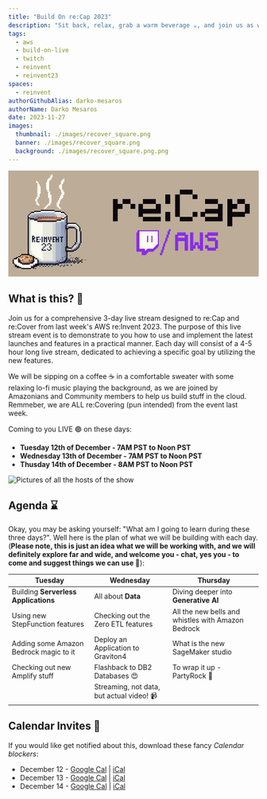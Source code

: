 ```yaml
---
title: "Build On re:Cap 2023"
description: "Sit back, relax, grab a warm beverage ☕️, and join us as we take some to recover, recap and build things with the latest and greatest launches from AWS re:Invent 2023"
tags:
  - aws
  - build-on-live
  - twitch
  - reinvent
  - reinvent23
spaces:
  - reinvent
authorGithubAlias: darko-mesaros
authorName: Darko Mesaros
date: 2023-11-27
images:
  thumbnail: ./images/recover_square.png
  banner: ./images/recover_square.png
  background: ./images/recover_square.png.png
---
```


![re:Cap event banner](./images/recover_banner.png)

## What is this? 🤔

Join us for a comprehensive 3-day live stream designed to re:Cap and re:Cover from last week's AWS re:Invent 2023. The purpose of this live stream event is to demonstrate to you how to use and implement the latest launches and features in a practical manner. Each day will consist of a 4-5 hour long live stream, dedicated to achieving a specific goal by utilizing the new features. 

We will be sipping on a coffee ☕️ in a comfortable sweater with some relaxing lo-fi music playing the background, as we are joined by Amazonians and Community members to help us build stuff in the cloud. Remmeber, we are ALL re:Covering (pun intended) from the event last week.

Coming to you LIVE 🟣 on these days:
- **Tuesday 12th of December - 7AM PST to Noon PST**
- **Wednesday 13th of December - 7AM PST to Noon PST**
- **Thusday 14th of December - 8AM PST to Noon PST**

![Pictures of all the hosts of the show](./images/hosts.webp, 'Make sure to say hello to you favorite hosts: Linda, Todd, Brooke, Erik, Chris, Tony, and Darko')

## Agenda ⌛

Okay, you may be asking yourself: "What am I going to learn during these three days?". Well here is the plan of what we will be building with each day. (**Please note, this is just an idea what we will be working with, and we will definitely explore far and wide, and welcome you - chat, yes you - to come and suggest things we can use 💜**):

| Tuesday | Wednesday | Thursday |
|---|---|---|
| Building **Serverless Applications** | All about **Data**  | Diving deeper into **Generative AI**  |
| Using new StepFunction features | Checking out the Zero ETL features | All the new bells and whistles with Amazon Bedrock |
| Adding some Amazon Bedrock magic to it | Deploy an Application to Graviton4 | What is the new SageMaker studio |
| Checking out new Amplify stuff | Flashback to DB2 Databases 😍 | To wrap it up - PartyRock 🥳 |
| | Streaming, not data, but actual video! 📹 | |

## Calendar Invites 📅

If you would like get notified about this, download these fancy *Calendar blockers*: 
- December 12 - [Google Cal](https://www.google.com/calendar/render?action=TEMPLATE&text=AWS%20re%3AInvent%20re%3ACovery%202023&location=twitch.tv%2Faws&details=Sit%20back%2C%20relax%2C%20grab%20a%20warm%20beverage%20%E2%98%95%EF%B8%8F%2C%20and%20join%20us%20as%20we%20take%20some%20to%20recover%2C%20recap%20and%20build%20things%20with%20the%20latest%20and%20greatest%20launches%20from%20AWS%20re%3AInvent%202023.&dates=20231212T150000Z%2F20231212T200000Z) | [iCal](https://pages.awscloud.com/rs/112-TZM-766/images/EV_AWS-re-Invent-re-Covery-2023_Dec-2023.ics?version=0)
- December 13 - [Google Cal](https://www.google.com/calendar/render?action=TEMPLATE&text=AWS%20re%3AInvent%20re%3ACovery%202023&location=twitch.tv%2Faws&details=Sit%20back%2C%20relax%2C%20grab%20a%20warm%20beverage%20%E2%98%95%EF%B8%8F%2C%20and%20join%20us%20as%20we%20take%20some%20to%20recover%2C%20recap%20and%20build%20things%20with%20the%20latest%20and%20greatest%20launches%20from%20AWS%20re%3AInvent%202023.&dates=20231213T150000Z%2F20231213T200000Z) | [iCal](https://pages.awscloud.com/rs/112-TZM-766/images/EV_AWS-re-Invent-re-Covery-2023_Dec-2023_13Dec.ics?version=0)
- December 14 - [Google Cal](https://www.google.com/calendar/render?action=TEMPLATE&text=AWS%20re%3AInvent%20re%3ACovery%202023&location=twitch.tv%2Faws&details=Sit%20back%2C%20relax%2C%20grab%20a%20warm%20beverage%20%E2%98%95%EF%B8%8F%2C%20and%20join%20us%20as%20we%20take%20some%20to%20recover%2C%20recap%20and%20build%20things%20with%20the%20latest%20and%20greatest%20launches%20from%20AWS%20re%3AInvent%202023.&dates=20231214T160000Z%2F20231214T200000Z) | [iCal](https://pages.awscloud.com/rs/112-TZM-766/images/EV_AWS-re-Invent-re-Covery-2023_Dec-202314Dec.ics?version=0)
